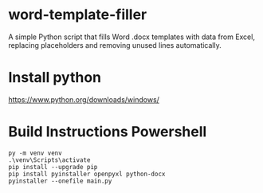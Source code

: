 # word-template-filler
A simple Python script that fills Word .docx templates with data from Excel, replacing placeholders and removing unused lines automatically.

# Install python
https://www.python.org/downloads/windows/

# Build Instructions Powershell
```
py -m venv venv
.\venv\Scripts\activate
pip install --upgrade pip
pip install pyinstaller openpyxl python-docx
pyinstaller --onefile main.py
```
